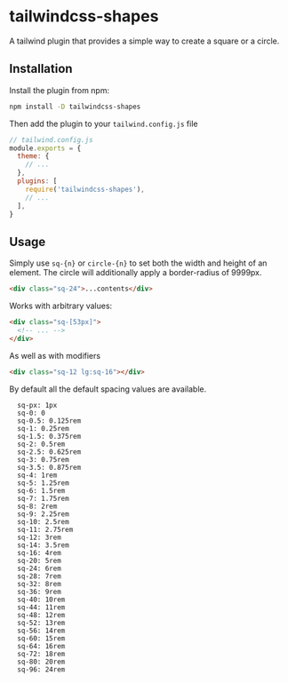 # tailwindcss-shapes

A tailwind plugin that provides a simple way to create a square or a circle.

## Installation

Install the plugin from npm:

```sh
npm install -D tailwindcss-shapes
```

Then add the plugin to your `tailwind.config.js` file

```js
// tailwind.config.js
module.exports = {
  theme: {
    // ...
  },
  plugins: [
    require('tailwindcss-shapes'),
    // ...
  ],
}
```

## Usage

Simply use `sq-{n}` or `circle-{n}` to set both the width and height of an element. The circle will additionally apply a border-radius of 9999px.

```html
<div class="sq-24">...contents</div>
```

Works with arbitrary values:

```html
<div class="sq-[53px]">
  <!-- ... -->
</div>
```

As well as with modifiers

```html
<div class="sq-12 lg:sq-16"></div>
```

By default all the default spacing values are available.

```text
  sq-px: 1px
  sq-0: 0
  sq-0.5: 0.125rem
  sq-1: 0.25rem
  sq-1.5: 0.375rem
  sq-2: 0.5rem
  sq-2.5: 0.625rem
  sq-3: 0.75rem
  sq-3.5: 0.875rem
  sq-4: 1rem
  sq-5: 1.25rem
  sq-6: 1.5rem
  sq-7: 1.75rem
  sq-8: 2rem
  sq-9: 2.25rem
  sq-10: 2.5rem
  sq-11: 2.75rem
  sq-12: 3rem
  sq-14: 3.5rem
  sq-16: 4rem
  sq-20: 5rem
  sq-24: 6rem
  sq-28: 7rem
  sq-32: 8rem
  sq-36: 9rem
  sq-40: 10rem
  sq-44: 11rem
  sq-48: 12rem
  sq-52: 13rem
  sq-56: 14rem
  sq-60: 15rem
  sq-64: 16rem
  sq-72: 18rem
  sq-80: 20rem
  sq-96: 24rem
```

